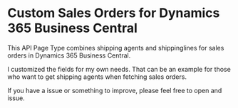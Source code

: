 # Custom Sales Orders for Dynamics 365 Business Central



This API Page Type combines shipping agents and shippinglines for sales orders in Dynamics 365 Business Central.


I customized the fields for my own needs. That can be an example for those who want to get shipping agents when fetching sales orders.


If you have a issue or something to improve, please feel free to open and issue.

